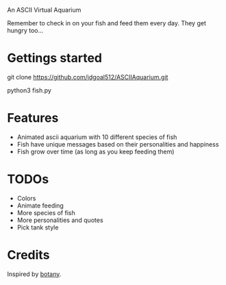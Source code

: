 An ASCII Virtual Aquarium

Remember to check in on your fish and feed them every day. They get hungry too...

# Gettings started
git clone https://github.com/jdgoal512/ASCIIAquarium.git

python3 fish.py

# Features
- Animated ascii aquarium with 10 different species of fish
- Fish have unique messages based on their personalities and happiness
- Fish grow over time (as long as you keep feeding them)

# TODOs
- Colors
- Animate feeding
- More species of fish
- More personalities and quotes
- Pick tank style

# Credits
Inspired by [botany](https://github.com/jifunks/botany).
